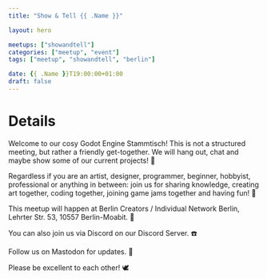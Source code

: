 ```yaml
---
title: "Show & Tell {{ .Name }}"

layout: hero

meetups: ["showandtell"]
categories: ["meetup", "event"]
tags: ["meetup", "showandtell", "berlin"]

date: {{ .Name }}T19:00:00+01:00
draft: false
---
```


# Details
Welcome to our cosy Godot Engine Stammtisch! This is not a structured meeting, but rather a friendly get-together. We will hang out, chat and maybe show some of our current projects! 🦜

Regardless if you are an artist, designer, programmer, beginner, hobbyist, professional or anything in between: join us for sharing knowledge, creating art together, coding together, joining game jams together and having fun! 🌼

This meetup will happen at Berlin Creators / Individual Network Berlin, Lehrter Str. 53, 10557 Berlin-Moabit. 🌳

You can also join us via Discord on our Discord Server. ☎️

Follow us on Mastodon for updates. 📢

Please be excellent to each other! 🕊️